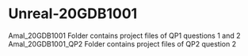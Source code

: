 # Unreal-20GDB1001
Amal_20GDB1001 Folder contains project files of QP1 questions 1 and 2
Amal_20GDB1001_QP2 Folder contains project files of QP2 question 2
